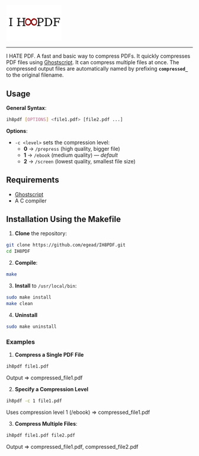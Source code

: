 <img src="ih8pdf.png"  width="150" />

-----
I HATE PDF. A fast and basic way to compress PDFs. It quickly compresses PDF files using [Ghostscript](https://ghostscript.com/). It can compress multiple files at once. The compressed output files are automatically named by prefixing **`compressed_`** to the original filename. 

## Usage

**General Syntax**:

```bash
ih8pdf [OPTIONS] <file1.pdf> [file2.pdf ...]
```

**Options**:

- `-c <level>` sets the compression level:
    - **0** → `/prepress` (high quality, bigger file)
    - **1** → `/ebook` (medium quality) — _default_
    - **2** → `/screen` (lowest quality, smallest file size) 

## Requirements

- [Ghostscript](https://ghostscript.com/) 
- A C compiler
## Installation Using the Makefile

1. **Clone** the repository:

```bash
git clone https://github.com/egead/IH8PDF.git
cd IH8PDF
```

2. **Compile**:

```bash
make
```

3. **Install** to `/usr/local/bin`:

```bash
sudo make install
make clean
```

4. **Uninstall** 

```bash
sudo make uninstall
```

### Examples

1. **Compress a Single PDF File**

```bash
ih8pdf file1.pdf
```
Output => compressed_file1.pdf

2. **Specify a Compression Level**

```bash
ih8pdf -c 1 file1.pdf
```
Uses compression level 1 (/ebook) => compressed_file1.pdf

3. **Compress Multiple Files**:

```bash
ih8pdf file1.pdf file2.pdf
```
 Output => compressed_file1.pdf, compressed_file2.pdf

